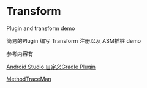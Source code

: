 # Transform
Plugin and transform demo

简易的Plugin 编写 Transform 注册以及 ASM插桩 demo

参考内容有

[Android Studio 自定义Gradle Plugin](https://www.jianshu.com/p/e54b3f89038f)

[MethodTraceMan](https://github.com/zhengcx/MethodTraceMan)
